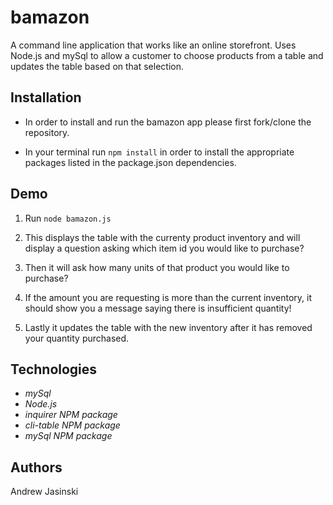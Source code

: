 # **bamazon**

A command line application that works like an online storefront. Uses Node.js and mySql to allow a customer to choose products from a table and updates the table based on that selection.

## Installation

* In order to install and run the bamazon app please first fork/clone the repository. 

* In your terminal run `npm install` in order to install the appropriate packages listed in the package.json dependencies. 

## Demo

1. Run `node bamazon.js` 

2. This displays the table with the currenty product inventory and will display a question asking which item id you would like to purchase?

3. Then it will ask how many units of that product you would like to purchase?

4. If the amount you are requesting is more than the current inventory, it should show you a message saying there is insufficient quantity!

5. Lastly it updates the table with the new inventory after it has removed your quantity purchased. 

## Technologies 
  * *mySql*
  * *Node.js*
  * *inquirer NPM package*
  * *cli-table NPM package*
  * *mySql NPM package*
  
## Authors

Andrew Jasinski
